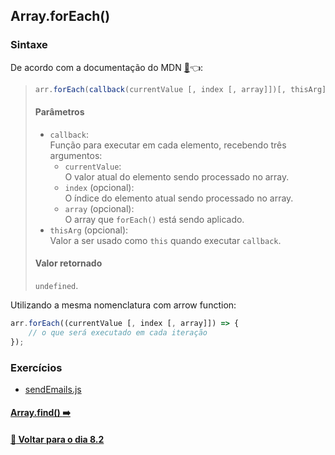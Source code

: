 ## Array.forEach()

### Sintaxe
De acordo com a documentação do MDN [:page_facing_up:](https://developer.mozilla.org/pt-BR/docs/Web/JavaScript/Reference/Global_Objects/Array/forEach):point_left::
> ~~~javascript
> arr.forEach(callback(currentValue [, index [, array]])[, thisArg]);
> ~~~
> #### Parâmetros
> - `callback`: <br>
> Função para executar em cada elemento, recebendo três argumentos: 
> 	- `currentValue`: <br>
> 	O valor atual do elemento sendo processado no array.
> 	- `index` (opcional): <br>
> 	O índice do elemento atual sendo processado no array.
> 	- `array` (opcional): <br>
> 	O array que `forEach()` está sendo aplicado.
> - `thisArg` (opcional): <br>
> Valor a ser usado como `this` quando executar `callback`.
> #### Valor retornado
> `undefined`.

Utilizando a mesma nomenclatura com arrow function:

~~~javascript
arr.forEach((currentValue [, index [, array]]) => {
	// o que será executado em cada iteração
});
~~~

### Exercícios
- [sendEmails.js](../A-array-foreach/sendEmails.js)

#### [Array.find() :arrow_right:](./array-find.md#arrayfind)

#### [:date: Voltar para o dia 8.2](../README.md#82-javascript-es6---higher-order-functions---foreach-find-some-every-sort)
